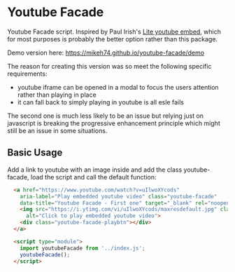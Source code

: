 # Youtube Facade

Youtube Facade script. Inspired by Paul Irish's [ Lite youtube embed](https://github.com/paulirish/lite-youtube-embed), which for most purposes is probably the better
option rather than this package.

Demo version here: https://mikeh74.github.io/youtube-facade/demo

The reason for creating this version was so meet the following specific
requirements:
* youtube iframe can be opened in a modal to focus the users attention rather
than playing in place
* it can fall back to simply playing in youtube is all esle fails

The second one is much less likely to be an issue but relying just on javascript
is breaking the progressive enhancement principle which might still be an issue
in some situations.

## Basic Usage

Add a link to youtube with an image inside and add the class youtube-facade,
load the script and call the default function:

```html
  <a href="https://www.youtube.com/watch?v=uIlwoXYcods"
    aria-label="Play embedded youtube video" class="youtube-facade"
    data-title="Youtube Facade - First one" target="_blank" rel="noopener noreferrer">
    <img src="https://i.ytimg.com/vi/uIlwoXYcods/maxresdefault.jpg" class="youtube-facade-img"
      alt="Click to play embedded youtube video">
    <div class="youtube-facade-playbtn"></div>
  </a>

  <script type="module">
    import youtubeFacade from '../index.js';
    youtubeFacade();
  </script>

```
